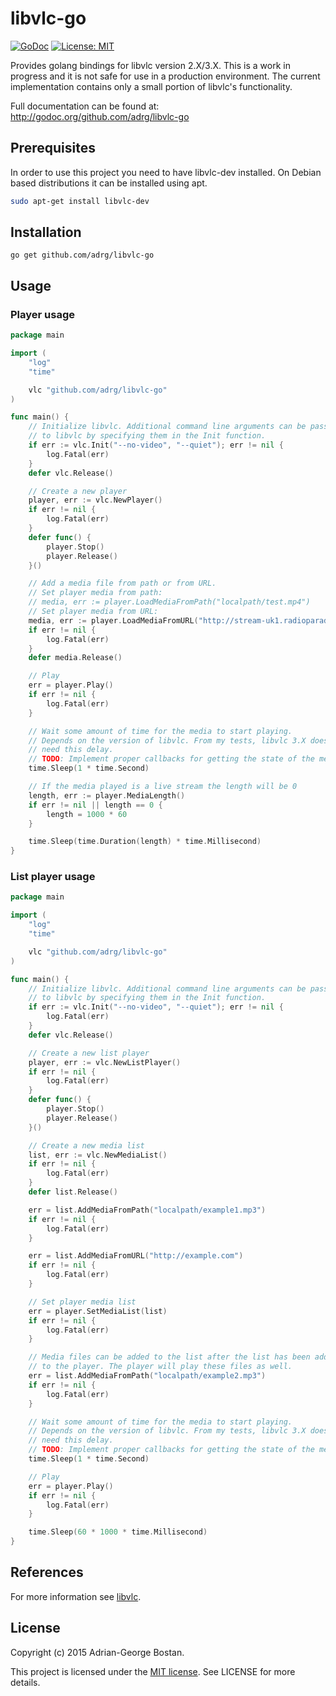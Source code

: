 libvlc-go
=========
[![GoDoc](http://img.shields.io/badge/godoc-reference-blue.svg?style=flat-square)](https://godoc.org/github.com/adrg/libvlc-go)
[![License: MIT](http://img.shields.io/badge/license-MIT-red.svg?style=flat-square)](http://opensource.org/licenses/MIT)

Provides golang bindings for libvlc version 2.X/3.X. This is a work in
progress and it is not safe for use in a production environment. The current
implementation contains only a small portion of libvlc's functionality.

Full documentation can be found at: http://godoc.org/github.com/adrg/libvlc-go

## Prerequisites
In order to use this project you need to have libvlc-dev installed. On Debian
based distributions it can be installed using apt.
```sh
sudo apt-get install libvlc-dev
```

## Installation
```
go get github.com/adrg/libvlc-go
```

## Usage

### Player usage
```go
package main

import (
    "log"
    "time"

    vlc "github.com/adrg/libvlc-go"
)

func main() {
    // Initialize libvlc. Additional command line arguments can be passed in
    // to libvlc by specifying them in the Init function.
    if err := vlc.Init("--no-video", "--quiet"); err != nil {
        log.Fatal(err)
    }
    defer vlc.Release()

    // Create a new player
    player, err := vlc.NewPlayer()
    if err != nil {
        log.Fatal(err)
    }
    defer func() {
        player.Stop()
        player.Release()
    }()

    // Add a media file from path or from URL.
    // Set player media from path:
    // media, err := player.LoadMediaFromPath("localpath/test.mp4")
    // Set player media from URL:
    media, err := player.LoadMediaFromURL("http://stream-uk1.radioparadise.com/mp3-32")
    if err != nil {
        log.Fatal(err)
    }
    defer media.Release()

    // Play
    err = player.Play()
    if err != nil {
        log.Fatal(err)
    }

    // Wait some amount of time for the media to start playing.
    // Depends on the version of libvlc. From my tests, libvlc 3.X does not
    // need this delay.
    // TODO: Implement proper callbacks for getting the state of the media.
    time.Sleep(1 * time.Second)

    // If the media played is a live stream the length will be 0
    length, err := player.MediaLength()
    if err != nil || length == 0 {
        length = 1000 * 60
    }

    time.Sleep(time.Duration(length) * time.Millisecond)
}
```

### List player usage
```go
package main

import (
    "log"
    "time"

    vlc "github.com/adrg/libvlc-go"
)

func main() {
    // Initialize libvlc. Additional command line arguments can be passed in
    // to libvlc by specifying them in the Init function.
    if err := vlc.Init("--no-video", "--quiet"); err != nil {
        log.Fatal(err)
    }
    defer vlc.Release()

    // Create a new list player
    player, err := vlc.NewListPlayer()
    if err != nil {
        log.Fatal(err)
    }
    defer func() {
        player.Stop()
        player.Release()
    }()

    // Create a new media list
    list, err := vlc.NewMediaList()
    if err != nil {
        log.Fatal(err)
    }
    defer list.Release()

    err = list.AddMediaFromPath("localpath/example1.mp3")
    if err != nil {
        log.Fatal(err)
    }

    err = list.AddMediaFromURL("http://example.com")
    if err != nil {
        log.Fatal(err)
    }

    // Set player media list
    err = player.SetMediaList(list)
    if err != nil {
        log.Fatal(err)
    }

    // Media files can be added to the list after the list has been added
    // to the player. The player will play these files as well.
    err = list.AddMediaFromPath("localpath/example2.mp3")
    if err != nil {
        log.Fatal(err)
    }

    // Wait some amount of time for the media to start playing.
    // Depends on the version of libvlc. From my tests, libvlc 3.X does not
    // need this delay.
    // TODO: Implement proper callbacks for getting the state of the media.
    time.Sleep(1 * time.Second)

    // Play
    err = player.Play()
    if err != nil {
        log.Fatal(err)
    }

    time.Sleep(60 * 1000 * time.Millisecond)
}
```

## References
For more information see [libvlc](http://videolan.org).

## License
Copyright (c) 2015 Adrian-George Bostan.

This project is licensed under the [MIT license](http://opensource.org/licenses/MIT). See LICENSE for more details.
